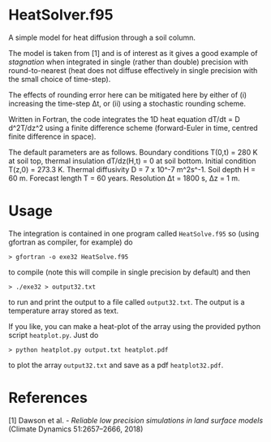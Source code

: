 # HeatSolver.f95

A simple model for heat diffusion through a soil column.

The model is taken from [1] and is of interest as it gives a good example of *stagnation* when integrated in single (rather than double) precision with round-to-nearest (heat does not diffuse effectively in single precision with the small choice of time-step). 

The effects of rounding error here can be mitigated here by either of (i) increasing the time-step Δt, or (ii) using a stochastic rounding scheme. 

Written in Fortran, the code integrates the 1D heat equation dT/dt = D d^2T/dz^2 using a finite difference scheme (forward-Euler in time, centred finite difference in space).

The default parameters are as follows. 
Boundary conditions T(0,t) = 280 K at soil top, thermal insulation dT/dz(H,t) = 0 at soil bottom. 
Initial condition T(z,0) = 273.3 K. 
Thermal diffusivity D = 7 x 10^-7 m^2s^-1.
Soil depth H = 60 m.
Forecast length T = 60 years. 
Resolution Δt = 1800 s, Δz = 1 m.

# Usage

The integration is contained in one program called `HeatSolve.f95` so (using gfortran as compiler, for example) do
```
> gfortran -o exe32 HeatSolve.f95
```
to compile (note this will compile in single precision by default) and then
```
> ./exe32 > output32.txt
```
to run and print the output to a file called `output32.txt`. The output is a temperature array stored as text.

If you like, you can make a heat-plot of the array using the provided python script `heatplot.py`. Just do
```
> python heatplot.py output.txt heatplot.pdf
```
to plot the array `output32.txt` and save as a pdf `heatplot32.pdf`.

# References

[1] Dawson et al. - *Reliable low precision simulations in land surface models* (Climate Dynamics 51:2657–2666, 2018)
